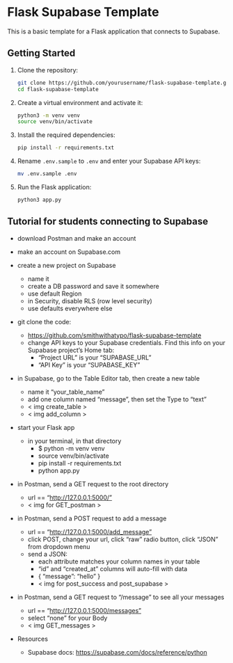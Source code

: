 # Flask Supabase Template

This is a basic template for a Flask application that connects to Supabase.

## Getting Started

1. Clone the repository:
    ```sh
    git clone https://github.com/yourusername/flask-supabase-template.git
    cd flask-supabase-template
    ```

2. Create a virtual environment and activate it:
    ```sh
    python3 -m venv venv
    source venv/bin/activate
    ```

3. Install the required dependencies:
    ```sh
    pip install -r requirements.txt
    ```

4. Rename `.env.sample` to `.env` and enter your Supabase API keys:
    ```sh
    mv .env.sample .env
    ```

5. Run the Flask application:
    ```sh
    python3 app.py
    ```


## Tutorial for students connecting to Supabase

- download Postman and make an account
- make an account on Supabase.com
- create a new project on Supabase
    - name it
    - create a DB password and save it somewhere
    - use default Region
    - in Security, disable RLS  (row level security)
    - use defaults everywhere else
- git clone the code:
    - https://github.com/smithwithatypo/flask-supabase-template
    - change API keys to your Supabase credentials. Find this info on your Supabase project’s Home tab:
        - “Project URL” is your “SUPABASE_URL”
        - “API Key” is your “SUPABASE_KEY”
- in Supabase, go to the Table Editor tab, then create a new table
    - name it “your_table_name”
    - add one column named “message”, then set the Type to “text”
    - < img create_table >
    - < img add_column >
- start your Flask app
    - in your terminal, in that directory
        - $ python -m venv venv
        - source venv/bin/activate
        - pip install -r requirements.txt
        - python app.py
- in Postman, send a GET request to the root directory
    - url == “http://127.0.0.1:5000/”
    - < img for GET_postman >
- in Postman, send a POST request to add a message
    - url == “http://127.0.0.1:5000/add_message”
    - click POST, change your url, click “raw” radio button, click “JSON” from dropdown menu
    - send a JSON:
        - each attribute matches your column names in your table
        - “id” and “created_at” columns will auto-fill with data
        - { “message”: “hello” }
        - < img for post_success and post_supabase >
- in Postman, send a GET request to “/message” to see all your messages
    - url == “http://127.0.0.1:5000/messages”
    - select “none” for your Body
    - < img GET_messages >

- Resources
    - Supabase docs:  https://supabase.com/docs/reference/python